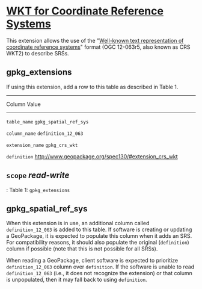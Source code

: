 # [WKT for Coordinate Reference Systems](http://www.geopackage.org/spec130/#extension_crs_wkt)

This extension allows the use of the \"[Well-known text representation
of coordinate reference
systems](http://docs.opengeospatial.org/is/12-063r5/12-063r5.html)\"
format (OGC 12-063r5, also known as CRS WKT2) to describe SRSs.

## gpkg_extensions

If using this extension, add a row to this table as described in Table
1.

  ---------------------------------------------------------------------------
  Column             Value
  ------------------ --------------------------------------------------------
  `table_name`       `gpkg_spatial_ref_sys`

  `column_name`      `definition_12_063`

  `extension_name`   `gpkg_crs_wkt`

  `definition`       <http://www.geopackage.org/spec130/#extension_crs_wkt>

  `scope`            *read-write*
  ---------------------------------------------------------------------------

  : Table 1: `gpkg_extensions`

## gpkg_spatial_ref_sys

When this extension is in use, an additional column called
`definition_12_063` is added to this table. If software is creating or
updating a GeoPackage, it is expected to populate this column when it
adds an SRS. For compatibility reasons, it should also populate the
original (`definition`) column if possible (note that this is not
possible for all SRSs).

When reading a GeoPackage, client software is expected to prioritize
`definition_12_063` column over `definition`. If the software is unable
to read `definition_12_063` (i.e., it does not recognize the extension)
or that column is unpopulated, then it may fall back to using
`definition`.

